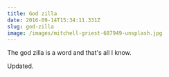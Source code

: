 ```yaml
---
title: God zilla
date: 2016-09-14T15:34:11.331Z
slug: god-zilla
image: /images/mitchell-griest-687949-unsplash.jpg
---
```

The god zilla is a word and that's all I know.

Updated.
